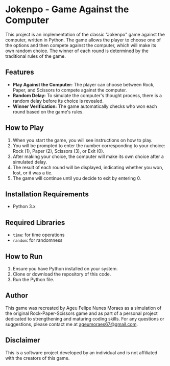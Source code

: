 # Jokenpo - Game Against the Computer

This project is an implementation of the classic "Jokenpo" game against the computer, written in Python. The game allows the player to choose one of the options and then compete against the computer, which will make its own random choice. The winner of each round is determined by the traditional rules of the game.

## Features

- **Play Against the Computer:** The player can choose between Rock, Paper, and Scissors to compete against the computer.
- **Random Delay:** To simulate the computer's thought process, there is a random delay before its choice is revealed.
- **Winner Verification:** The game automatically checks who won each round based on the game's rules.

## How to Play

1. When you start the game, you will see instructions on how to play.
2. You will be prompted to enter the number corresponding to your choice: Rock (1), Paper (2), Scissors (3), or Exit (0).
3. After making your choice, the computer will make its own choice after a simulated delay.
4. The result of each round will be displayed, indicating whether you won, lost, or it was a tie.
5. The game will continue until you decide to exit by entering 0.

## Installation Requirements

- Python 3.x

## Required Libraries

- `time`: for time operations
- `random`: for randomness

## How to Run

1. Ensure you have Python installed on your system.
2. Clone or download the repository of this code.
3. Run the Python file.

## Author

This game was recreated by Ageu Felipe Nunes Moraes as a simulation of the original Rock-Paper-Scissors game and as part of a personal project dedicated to strengthening and maturing coding skills. For any questions or suggestions, please contact me at [ageumoraes67@gmail.com](mailto:ageumoraes67@gmail.com).

## Disclaimer

This is a software project developed by an individual and is not affiliated with the creators of this game.
